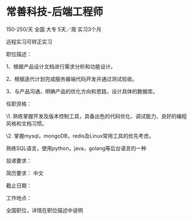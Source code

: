 # 常善科技-后端工程师

150-250/天 全国 大专 5天／周 实习3个月

远程实习可转正实习

职位描述：

1、根据产品设计文档进行需求分析和功能设计。

2、根据迭代计划完成服务器端代码开发并通过测试验收。

3、与产品沟通，明确产品的优化方向和思路，设计具体的数据库。

任职资格：

\1. 熟练掌握开发及版本控制工具，具备出色的代码优化、调试能力、良好的编程风格和文档习惯。

\2. 掌握mysql，mongoDB，redis及Linux常用工具的优先考虑。

熟练SQL语言，使用python，java，golang等后台语言的一种

投递要求：

简历要求： 中文

截止日期：

工作地点：

全国职位，详情在职位描述中说明